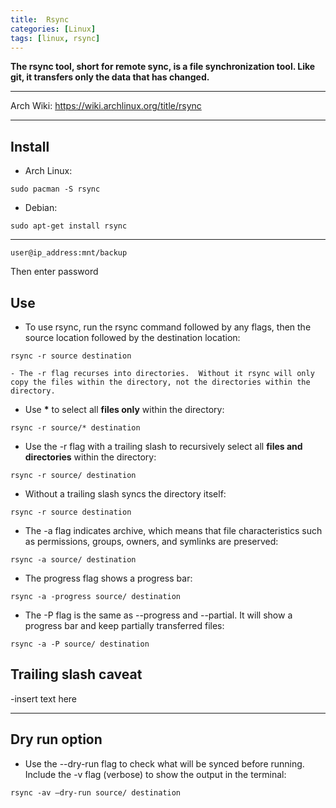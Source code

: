 ```yaml
---
title:  Rsync
categories: [Linux]
tags: [linux, rsync]
---
```


**The rsync tool, short for remote sync, is a file synchronization tool.  Like git, it transfers only the data that has changed.**

---

Arch Wiki:
<a href="https://wiki.archlinux.org/title/rsync" target="_blank">https://wiki.archlinux.org/title/rsync</a>

---

## Install

- Arch Linux:
```terminal
sudo pacman -S rsync
```

- Debian:
```terminal
sudo apt-get install rsync
```

---


```terminal
user@ip_address:mnt/backup
```
Then enter password

## Use

- To use rsync, run the rsync command followed by any flags, then the source location followed by the destination location:
```terminal
rsync -r source destination
```
    - The -r flag recurses into directories.  Without it rsync will only copy the files within the directory, not the directories within the directory.

- Use **\*** to select all **files only** within the directory:
```terminal
rsync -r source/* destination
```

- Use the -r flag with a trailing slash to recursively select all **files and directories** within the directory:
```terminal
rsync -r source/ destination
```

- Without a trailing slash syncs the directory itself:
```terminal
rsync -r source destination
```

- The -a flag indicates archive, which means that file characteristics such as permissions, groups, owners, and symlinks are preserved:
```terminal
rsync -a source/ destination
```

- The progress flag shows a progress bar:
```terminal
rsync -a -progress source/ destination
```

- The -P flag is the same as --progress and --partial.  It will show a progress bar and keep partially transferred files:
```terminal
rsync -a -P source/ destination
```

## Trailing slash caveat

-insert text here

---

## Dry run option

- Use the --dry-run flag to check what will be synced before running.  Include the -v flag (verbose) to show the output in the terminal:
```terminal
rsync -av —dry-run source/ destination
```
